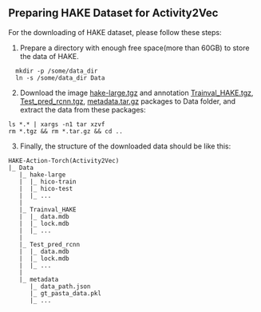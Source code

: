 ## Preparing HAKE Dataset for Activity2Vec

For the downloading of HAKE dataset, please follow these steps:

1. Prepare a directory with enough free space(more than 60GB) to store the data of HAKE.
```
  mkdir -p /some/data_dir
  ln -s /some/data_dir Data
```

2. Download the image [hake-large.tgz](https://1drv.ms/u/s!ArUVoRxpBphYgtVPpYBkJoJ1x6_HiQ?e=pWdrTY) and annotation [Trainval_HAKE.tgz](https://1drv.ms/u/s!ArUVoRxpBphYgtVN5AQc4LHFXEypDA?e=iNwhuW), [Test_pred_rcnn.tgz](https://1drv.ms/u/s!ArUVoRxpBphYgtVM-Sg05B5CgA7IeA?e=a4674G), [metadata.tar.gz](https://1drv.ms/u/s!ArUVoRxpBphYgtYP8dMretXKYIpWRw?e=rlosr5) packages to Data folder, and extract the data from these packages:
```
ls *.* | xargs -n1 tar xzvf
rm *.tgz && rm *.tar.gz && cd ..
```

3. Finally, the structure of the downloaded data should be like this:
```
HAKE-Action-Torch(Activity2Vec)
|_ Data
   |_ hake-large
   |  |_ hico-train
   |  |_ hico-test
   |  |_ ...
   |
   |_ Trainval_HAKE
   |  |_ data.mdb
   |  |_ lock.mdb
   |  |_ ...
   |
   |_ Test_pred_rcnn
   |  |_ data.mdb
   |  |_ lock.mdb
   |  |_ ...
   |
   |_ metadata
      |_ data_path.json
      |_ gt_pasta_data.pkl
      |_ ...
```